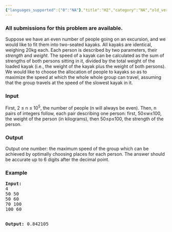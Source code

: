 ```yaml
---
{"languages_supported":{"0":"NA"},"title":"H2","category":"NA","old_version":true,"problem_code":"H2","tags":{"0":"NA"},"layout":"problem"}
---
```


<h3> All submissions for this problem are available. </h3><p>Suppose we have an even number of people going on an excursion, and we would like to fit them into two-seated kayaks. All kayaks are identical, weighing 20kg each. Each person is described by two parameters, their <i>strength</i> and <i>weight</i>. The speed of a kayak can be calculated as the sum of strengths of both persons sitting in it, divided by the total weight of the loaded kayak (i.e., the weight of the kayak plus the weight of both persons). We would like to choose the allocation of people to kayaks so as to maximize the speed at which the whole whole group can travel, assuming that the group travels at the speed of the slowest kayak in it.</p>
<h3>Input</h3>
<p>First, 2 ≤ n ≤ 10<sup>5</sup>, the number of people (n will always be even). Then, n pairs of integers follow, each pair describing one person: first, 50≤w≤100, the weight of the person (in kilograms), then 50≤p≤100, the strength of the person.</p>
<h3>Output</h3>
<p>Output one number: the maximum speed of the group which can be achieved by optimally choosing places for each person. The answer should be accurate up to 6 digits after the decimal point.</p>
<h3>Example</h3>
<pre><b>Input:</b>
4
50 50
50 60
70 100
100 60

<b>Output:</b>
0.842105
</pre>
<p></p>    